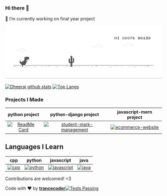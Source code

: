 ### Hi there 👋
🔭 I’m currently working on final year project
<!--
**dheerajpoonia29/dheerajpoonia29** is a ✨ _special_ ✨ repository because its `README.md` (this file) appears on your GitHub profile.

Here are some ideas to get you started:

- 🔭 I’m currently working on ...
- 🌱 I’m currently learning ...
- 👯 I’m looking to collaborate on ...
- 🤔 I’m looking for help with ...
- 💬 Ask me about ...
- 📫 How to reach me: ...
- 😄 Pronouns: ...
- ⚡ Fun fact: ...
-->

![Dino](https://raw.githubusercontent.com/praveenscience/praveenscience/master/dino.gif)

[![Dheeraj github stats](https://github-readme-stats.vercel.app/api?username=dheerajpoonia29&show_icons=true&line_height=21&theme=tokyonight&contribs,prs)](https://soundcloud.com/dheerajpoonia29)
[![Top Langs](https://github-readme-stats.vercel.app/api/top-langs/?username=dheerajpoonia29&show_icons=true&layout=compact&theme=dracula&hide=html,Jupyter-Notebook)](https://soundcloud.com/dheerajpoonia29)

### Projects I Made
|      python project     |   python-django project    |    javascript-mern project    |
:-------------------------:|:-------------------------:|:-------------------------:
[![ReadMe Card](https://github-readme-stats.vercel.app/api/pin/?username=dheerajpoonia29&repo=bookReview-projectPythonFlask&hide=disc)]() | [![student-mark-management](https://github-readme-stats.vercel.app/api/pin/?username=dheerajpoonia29&repo=studentsMarksManagement-projectPythonDjango)]() | [![ecommerce-website](https://github-readme-stats.vercel.app/api/pin/?username=dheerajpoonia29&repo=mernStack-bootcampLco)]()

## Languages I Learn
|     cpp       |      python      |       javascript   |     java
:-------------------------:|:-------------------------:|:-------------------------:|:-------------------------:
[![cpp](https://github-readme-stats.vercel.app/api/pin/?username=dheerajpoonia29&repo=cppLanguage-courseWork)]() | [![python](https://github-readme-stats.vercel.app/api/pin/?username=dheerajpoonia29&repo=pythonLanguage-courseWork)]() | [![javascript](https://github-readme-stats.vercel.app/api/pin/?username=dheerajpoonia29&repo=javascriptLanguage-autoDidact)]() | [![java](https://github-readme-stats.vercel.app/api/pin/?username=dheerajpoonia29&repo=javaLanguage-courseWork)]() |


Contributions are welcomed! <3

Code with ❤️ by <a href="https://soundcloud.com/dheerajpoonia29" target="_blank">**trancecoder**<img alt="Tests Passing" src="https://image.flaticon.com/icons/svg/179/179339.svg" height=25 weight=25/></a>
